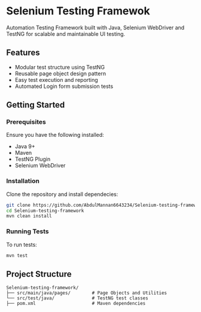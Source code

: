 
# Selenium Testing Framewok
Automation Testing Framework built with Java, Selenium WebDriver and TestNG for scalable and maintainable UI testing.

## Features
- Modular test structure using TestNG
- Reusable page object design pattern
- Easy test execution and reporting
- Automated Login form submission tests

## Getting Started
### Prerequisites
Ensure you have the following installed:
- Java 9+
- Maven
- TestNG Plugin
- Selenium WebDriver
### Installation
Clone the repository and install dependecies:
```bash
git clone https://github.com/AbdulMannan6643234/Selenium-testing-framework.git
cd Selenium-testing-framework
mvn clean install
```
### Running Tests
To run tests:
```bash
mvn test
```
## Project Structure

```text
Selenium-testing-framework/
├── src/main/java/pages/        # Page Objects and Utilities
└── src/test/java/              # TestNG test classes
├── pom.xml                     # Maven dependencies
